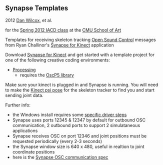 Synapse Templates
------------------

2012 [Dan Wilcox](http://danomatika.com), et al.

for the [Spring 2012 IACD class](http://golancourses.net/2012spring/) at the [CMU School of Art](http://www.cmu.edu/art/)

Templates for receiving skeleton tracking [Open Sound Control](http://opensoundcontrol.org/introduction-osc) messages from Ryan Challinor's [Synapse for Kinect](http://synapsekinect.tumblr.com/post/6307790318/synapse-for-kinect) application

Download [Synapse for Kinect](http://synapsekinect.tumblr.com/post/6305020721/download) and get started with a template project for one of the following creative coding environments:  

* [Processing](http://processing.org/)
	* requires the [OscP5 library](http://www.sojamo.de/libraries/oscP5/)
	
<!--
* [OpenFrameworks](http://www.openframeworks.cc/)
	* currently requires OF version 007
	* make sure to copy the SynapseReceiver folder into the openframeworks/apps/myApps folder (it must be 3 levels deep)
* [Max](http://cycling74.com/)
	* requires the [CNMAT Everything for Max package](http://cnmat.berkeley.edu/downloads) for the (OSC-route) object
* [Pure Data Extended](http://puredata.info/)
	* requires Pd-Extended for the [OSCroute] and [udpreceive] objects (part of the mrpeach external included in Pd-Extended)
-->

Make sure your kinect is plugged in and Synapse is running. You will need to make the [Kinect psi pose](https://www.google.com/search?q=kinect+psi+pose&hl=en&prmd=imvns&tbm=isch&tbo=u&source=univ&sa=X&ei=qP4qT6HNBIOChQfN0KTRCg&ved=0CDgQsAQ&biw=1463&bih=1016) for the skeleton tracker to find you and start sending joint data.

Further info:

* the Windows install requires some [specific driver steps](http://synapsekinect.tumblr.com/post/6698860570/windows-install-instructions)
* Synapse uses ports 12345 & 12347 by default for outbound OSC communication, 2 outbound ports to support 2 simulataneous applications
* Synapse receives OSC on port 12346 and joint positions must be requested periodically (every 2-3 seconds)
* the Synapse window size is 640 x 480, useful in realtion to joint coordinate positions
* here is the [Synapse OSC communication spec](http://synapsekinect.tumblr.com/post/6307752257/maxmsp-jitter)